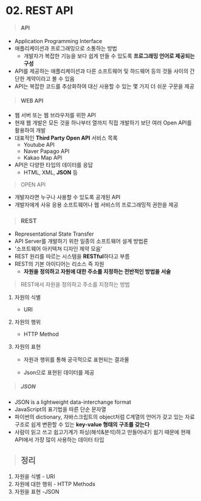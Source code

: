 # 02. REST API

> #### API

- Application Programming Interface
- 애플리케이션과 프로그래밍으로 소통하는 방법
  - 개발자가 복잡한 기능을 보다 쉽게 만들 수 있도록 **프로그래밍 언어로 제공되는 구성**
- API를 제공하는 애플리케이션과 다른 소프트웨어 및 하드웨어 등의 것들 사이의 간단한 계약이라고 볼 수 있음
- API는 복잡한 코드를 추상화하여 대신 사용할 수 있는 몇 가지 더 쉬운 구문을 제공



> #### WEB API

- 웹 서버 또는 웹 브라우저를 위한 API
- 현재 웹 개발은 모든 것을 하나부터 열까지 직접 개발하기 보단 여러 Open API를 활용하여 개발
- 대표적인 **Third Party Open API** 서비스 목록
  - Youtube API
  - Naver Papago API
  - Kakao Map API
- API은 다양한 타입의 데이터를 응답
  - HTML, XML, **JSON** 등

> OPEN API

- 개발자라면 누구나 사용할 수 있도록 공개된 API
- 개발자에게 사유 응용 소프트웨어나 웹 서비스의 프로그래밍적 권한을 제공



> ### REST

- Representational State Transfer
- API Server를 개발하기 위한 일종의 소프트웨어 설계 방법론
- '소프트웨어 아키텍쳐 디자인 제약 모음'
- REST 원리를 따르는 시스템을 **RESTful**하다고 부름
- REST의 기본 아이디어는 리소스 즉 자원
  - **자원을 정의하고 자원에 대한 주소를 지정하는 전반적인 방법을 서술**



> REST에서 자원을 정의하고 주소를 지정하는 방법

1. 자원의 식별

   - URI

2. 자원의 행위

   - HTTP Method

3. 자원의 표현

   - 자원과 행위를 통해 궁극적으로 표현되는 결과물

   - Json으로 표현된 데이터를 제공



> ##### JSON

- JSON is a lightweight data-interchange format
- JavaScript의 표기법을 따른 단순 문자열
- 파이썬의 dictionary, 자바스크립트의 object처럼 C계열의 언어가 갖고 있는 자료구조로 쉽게 변환할 수 있는 **key-value 형태의 구조를 갖는다**
- 사람이 읽고 쓰고 쉽고기계가 파싱(해석&분석)하고 만들어내기 쉽기 때문에 현재 API에서 가장 많이 사용하는 데이터 타입



> ## 정리

1. 자원을 식별 - URI
2. 자원에 대한 행위 - HTTP Methods
3. 자원을 표현 -JSON



